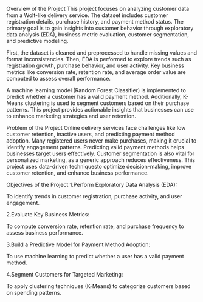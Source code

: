 Overview of the Project
This project focuses on analyzing customer data from a Wolt-like delivery service. The dataset includes customer registration details, purchase history, and payment method status. The primary goal is to gain insights into customer behavior through exploratory data analysis (EDA), business metric evaluation, customer segmentation, and predictive modeling.

First, the dataset is cleaned and preprocessed to handle missing values and format inconsistencies. Then, EDA is performed to explore trends such as registration growth, purchase behavior, and user activity. Key business metrics like conversion rate, retention rate, and average order value are computed to assess overall performance.

A machine learning model (Random Forest Classifier) is implemented to predict whether a customer has a valid payment method. Additionally, K-Means clustering is used to segment customers based on their purchase patterns. This project provides actionable insights that businesses can use to enhance marketing strategies and user retention.

Problem of the Project
Online delivery services face challenges like low customer retention, inactive users, and predicting payment method adoption. Many registered users never make purchases, making it crucial to identify engagement patterns. Predicting valid payment methods helps businesses target users effectively. Customer segmentation is also vital for personalized marketing, as a generic approach reduces effectiveness. This project uses data-driven techniquesto optimize decision-making, improve customer retention, and enhance business performance.

Objectives of the Project
1.Perform Exploratory Data Analysis (EDA):

To identify trends in customer registration, purchase activity, and user engagement.

2.Evaluate Key Business Metrics:

To compute conversion rate, retention rate, and purchase frequency to assess business performance.

3.Build a Predictive Model for Payment Method Adoption:

To use machine learning to predict whether a user has a valid payment method.

4.Segment Customers for Targeted Marketing:

To apply clustering techniques (K-Means) to categorize customers based on spending patterns.
